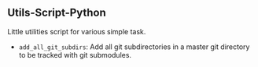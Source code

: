 ## Utils-Script-Python

Little utilities script for various simple task.

- `add_all_git_subdirs`: Add all git subdirectories in a master git directory to be tracked with git submodules. 
